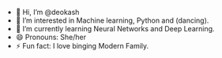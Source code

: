 - 👋 Hi, I’m @deokash
- 👀 I’m interested in Machine learning, Python and (dancing).
- 🌱 I’m currently learning Neural Networks and Deep Learning.
- 😄 Pronouns: She/her
- ⚡ Fun fact: I love binging Modern Family.

<!---
deokash/deokash is a ✨ special ✨ repository because its `README.md` (this file) appears on your GitHub profile.
You can click the Preview link to take a look at your changes.
--->
